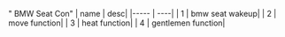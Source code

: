 " BMW  Seat Con"
| name | desc|
|----- | ----|
|  1   |  bmw seat wakeup|
|  2   |  move function|
|  3   |  heat function|
|  4   |  gentlemen function|
